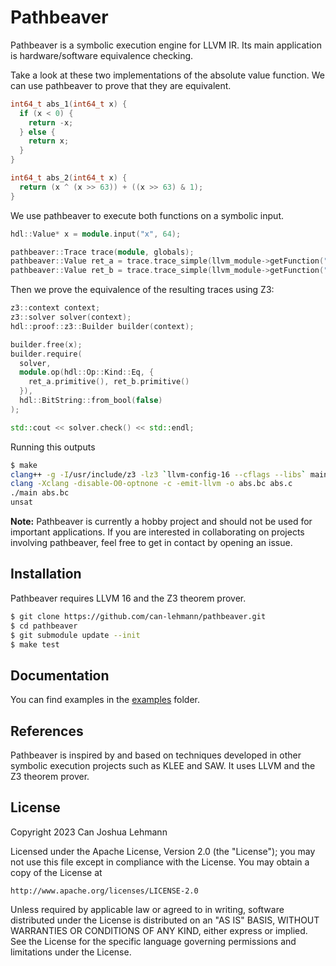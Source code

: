# Pathbeaver

Pathbeaver is a symbolic execution engine for LLVM IR.
Its main application is hardware/software equivalence checking.

Take a look at these two implementations of the absolute value function.
We can use pathbeaver to prove that they are equivalent.

```c
int64_t abs_1(int64_t x) {
  if (x < 0) {
    return -x;
  } else {
    return x;
  }
}

int64_t abs_2(int64_t x) {
  return (x ^ (x >> 63)) + ((x >> 63) & 1);
}
```

We use pathbeaver to execute both functions on a symbolic input.

```cpp
hdl::Value* x = module.input("x", 64);

pathbeaver::Trace trace(module, globals);
pathbeaver::Value ret_a = trace.trace_simple(llvm_module->getFunction("abs_1"), {x});
pathbeaver::Value ret_b = trace.trace_simple(llvm_module->getFunction("abs_2"), {x});
```

Then we prove the equivalence of the resulting traces using Z3:

```cpp
z3::context context;
z3::solver solver(context);
hdl::proof::z3::Builder builder(context);

builder.free(x);
builder.require(
  solver,
  module.op(hdl::Op::Kind::Eq, {
    ret_a.primitive(), ret_b.primitive()
  }),
  hdl::BitString::from_bool(false)
);

std::cout << solver.check() << std::endl;
```

Running this outputs

```bash
$ make
clang++ -g -I/usr/include/z3 -lz3 `llvm-config-16 --cflags --libs` main.cpp -o main
clang -Xclang -disable-O0-optnone -c -emit-llvm -o abs.bc abs.c
./main abs.bc
unsat
```

**Note:** Pathbeaver is currently a hobby project and should not be used for important applications.
If you are interested in collaborating on projects involving pathbeaver, feel free to get in contact by opening an issue.

## Installation

Pathbeaver requires LLVM 16 and the Z3 theorem prover.

```bash
$ git clone https://github.com/can-lehmann/pathbeaver.git
$ cd pathbeaver
$ git submodule update --init
$ make test
```

## Documentation

You can find examples in the [examples](examples/) folder.

## References

Pathbeaver is inspired by and based on techniques developed in other symbolic execution projects such as KLEE and SAW.
It uses LLVM and the Z3 theorem prover.

## License

Copyright 2023 Can Joshua Lehmann

Licensed under the Apache License, Version 2.0 (the "License");
you may not use this file except in compliance with the License.
You may obtain a copy of the License at

    http://www.apache.org/licenses/LICENSE-2.0

Unless required by applicable law or agreed to in writing, software
distributed under the License is distributed on an "AS IS" BASIS,
WITHOUT WARRANTIES OR CONDITIONS OF ANY KIND, either express or implied.
See the License for the specific language governing permissions and
limitations under the License.
